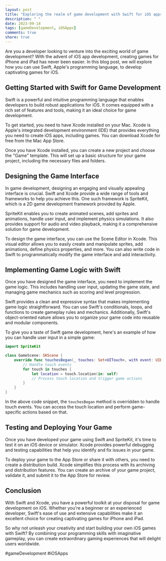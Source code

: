 ```yaml
---
layout: post
title: "Exploring the realm of game development with Swift for iOS apps"
description: " "
date: 2023-09-14
tags: [gameDevelopment, iOSApps]
comments: true
share: true
---
```


Are you a developer looking to venture into the exciting world of game development? With the advent of iOS app development, creating games for iPhone and iPad has never been easier. In this blog post, we will explore how you can use Swift, Apple's programming language, to develop captivating games for iOS.

## Getting Started with Swift for Game Development

Swift is a powerful and intuitive programming language that enables developers to build robust applications for iOS. It comes equipped with a rich set of features and tools, making it an ideal choice for game development.

To get started, you need to have Xcode installed on your Mac. Xcode is Apple's integrated development environment (IDE) that provides everything you need to create iOS apps, including games. You can download Xcode for free from the Mac App Store.

Once you have Xcode installed, you can create a new project and choose the "Game" template. This will set up a basic structure for your game project, including the necessary files and folders.

## Designing the Game Interface

In game development, designing an engaging and visually appealing interface is crucial. Swift and Xcode provide a wide range of tools and frameworks to help you achieve this. One such framework is SpriteKit, which is a 2D game development framework provided by Apple.

SpriteKit enables you to create animated scenes, add sprites and animations, handle user input, and implement physics simulations. It also provides support for audio and video playback, making it a comprehensive solution for game development.

To design the game interface, you can use the Scene Editor in Xcode. This visual editor allows you to easily create and manipulate sprites, add animations, define physics properties, and more. You can also write code in Swift to programmatically modify the game interface and add interactivity.

## Implementing Game Logic with Swift

Once you have designed the game interface, you need to implement the game logic. This includes handling user input, updating the game state, and managing game mechanics such as scoring and level progression.

Swift provides a clean and expressive syntax that makes implementing game logic straightforward. You can use Swift's conditionals, loops, and functions to create gameplay rules and mechanics. Additionally, Swift's object-oriented nature allows you to organize your game code into reusable and modular components.

To give you a taste of Swift game development, here's an example of how you can handle user input in a simple game:

```swift
import SpriteKit

class GameScene: SKScene {
    override func touchesBegan(_ touches: Set<UITouch>, with event: UIEvent?) {
        // Handle touch events
        for touch in touches {
            let location = touch.location(in: self)
            // Process touch location and trigger game actions
        }
    }
}
```

In the above code snippet, the `touchesBegan` method is overridden to handle touch events. You can access the touch location and perform game-specific actions based on that.

## Testing and Deploying Your Game

Once you have developed your game using Swift and SpriteKit, it's time to test it on an iOS device or simulator. Xcode provides powerful debugging and testing capabilities that help you identify and fix issues in your game.

To deploy your game to the App Store or share it with others, you need to create a distribution build. Xcode simplifies this process with its archiving and distribution features. You can create an archive of your game project, validate it, and submit it to the App Store for review.

## Conclusion

With Swift and Xcode, you have a powerful toolkit at your disposal for game development on iOS. Whether you're a beginner or an experienced developer, Swift's ease of use and extensive capabilities make it an excellent choice for creating captivating games for iPhone and iPad.

So why not unleash your creativity and start building your own iOS games with Swift? By combining your programming skills with imaginative gameplay, you can create extraordinary gaming experiences that will delight users worldwide.

#gameDevelopment #iOSApps